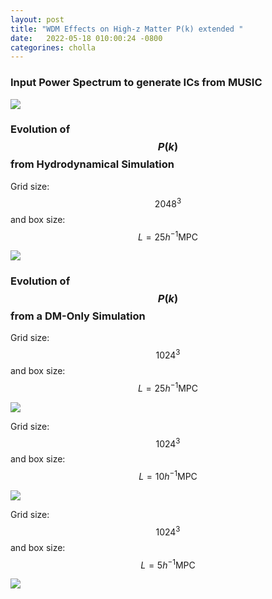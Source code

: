 ```yaml
---
layout: post
title: "WDM Effects on High-z Matter P(k) extended "
date:   2022-05-18 010:00:24 -0800
categorines: cholla
---
```



### Input Power Spectrum to generate ICs from MUSIC

<img src="{{ site.url }}assets/images/wdm_high_z_pk/input_power_spectrum_wdm.png">


### Evolution of $$P(k)$$ from Hydrodynamical Simulation 


Grid size: $$2048^3$$ and box size: $$L=25 h^{-1}\mathrm{MPC}$$ 

<img src="{{ site.url }}assets/images/wdm_high_z_pk/flux_ps_2048_hydro_log.png">



### Evolution of $$P(k)$$ from a DM-Only Simulation 

Grid size: $$1024^3$$ and box size: $$L=25 h^{-1}\mathrm{MPC}$$ 

<img src="{{ site.url }}assets/images/wdm_high_z_pk/flux_ps_1024_dmo_log.png">


Grid size: $$1024^3$$ and box size: $$L=10 h^{-1}\mathrm{MPC}$$ 

<img src="{{ site.url }}assets/images/wdm_high_z_pk/flux_ps_1024_10Mpc_dmo_log.png">


Grid size: $$1024^3$$ and box size: $$L=5 h^{-1}\mathrm{MPC}$$ 

<img src="{{ site.url }}assets/images/wdm_high_z_pk/flux_ps_1024_5Mpc_dmo_log.png">




